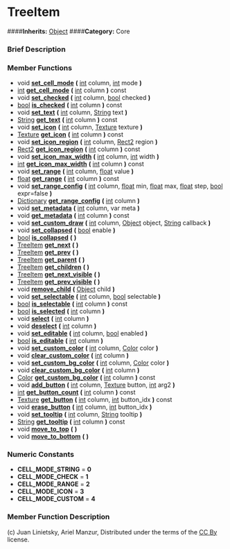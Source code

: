 #  TreeItem  
####**Inherits:** [Object](class_object)
####**Category:** Core

###  Brief Description  


###  Member Functions 
  * void  **[set&#95;cell&#95;mode](#set_cell_mode)**  **(** [int](class_int) column, [int](class_int) mode  **)**
  * [int](class_int)  **[get&#95;cell&#95;mode](#get_cell_mode)**  **(** [int](class_int) column  **)** const
  * void  **[set&#95;checked](#set_checked)**  **(** [int](class_int) column, [bool](class_bool) checked  **)**
  * [bool](class_bool)  **[is&#95;checked](#is_checked)**  **(** [int](class_int) column  **)** const
  * void  **[set&#95;text](#set_text)**  **(** [int](class_int) column, [String](class_string) text  **)**
  * [String](class_string)  **[get&#95;text](#get_text)**  **(** [int](class_int) column  **)** const
  * void  **[set&#95;icon](#set_icon)**  **(** [int](class_int) column, [Texture](class_texture) texture  **)**
  * [Texture](class_texture)  **[get&#95;icon](#get_icon)**  **(** [int](class_int) column  **)** const
  * void  **[set&#95;icon&#95;region](#set_icon_region)**  **(** [int](class_int) column, [Rect2](class_rect2) region  **)**
  * [Rect2](class_rect2)  **[get&#95;icon&#95;region](#get_icon_region)**  **(** [int](class_int) column  **)** const
  * void  **[set&#95;icon&#95;max&#95;width](#set_icon_max_width)**  **(** [int](class_int) column, [int](class_int) width  **)**
  * [int](class_int)  **[get&#95;icon&#95;max&#95;width](#get_icon_max_width)**  **(** [int](class_int) column  **)** const
  * void  **[set&#95;range](#set_range)**  **(** [int](class_int) column, [float](class_float) value  **)**
  * [float](class_float)  **[get&#95;range](#get_range)**  **(** [int](class_int) column  **)** const
  * void  **[set&#95;range&#95;config](#set_range_config)**  **(** [int](class_int) column, [float](class_float) min, [float](class_float) max, [float](class_float) step, [bool](class_bool) expr=false  **)**
  * [Dictionary](class_dictionary)  **[get&#95;range&#95;config](#get_range_config)**  **(** [int](class_int) column  **)**
  * void  **[set&#95;metadata](#set_metadata)**  **(** [int](class_int) column, var meta  **)**
  * void  **[get&#95;metadata](#get_metadata)**  **(** [int](class_int) column  **)** const
  * void  **[set&#95;custom&#95;draw](#set_custom_draw)**  **(** [int](class_int) column, [Object](class_object) object, [String](class_string) callback  **)**
  * void  **[set&#95;collapsed](#set_collapsed)**  **(** [bool](class_bool) enable  **)**
  * [bool](class_bool)  **[is&#95;collapsed](#is_collapsed)**  **(** **)**
  * [TreeItem](class_treeitem)  **[get&#95;next](#get_next)**  **(** **)**
  * [TreeItem](class_treeitem)  **[get&#95;prev](#get_prev)**  **(** **)**
  * [TreeItem](class_treeitem)  **[get&#95;parent](#get_parent)**  **(** **)**
  * [TreeItem](class_treeitem)  **[get&#95;children](#get_children)**  **(** **)**
  * [TreeItem](class_treeitem)  **[get&#95;next&#95;visible](#get_next_visible)**  **(** **)**
  * [TreeItem](class_treeitem)  **[get&#95;prev&#95;visible](#get_prev_visible)**  **(** **)**
  * void  **[remove&#95;child](#remove_child)**  **(** [Object](class_object) child  **)**
  * void  **[set&#95;selectable](#set_selectable)**  **(** [int](class_int) column, [bool](class_bool) selectable  **)**
  * [bool](class_bool)  **[is&#95;selectable](#is_selectable)**  **(** [int](class_int) column  **)** const
  * [bool](class_bool)  **[is&#95;selected](#is_selected)**  **(** [int](class_int) column  **)**
  * void  **[select](#select)**  **(** [int](class_int) column  **)**
  * void  **[deselect](#deselect)**  **(** [int](class_int) column  **)**
  * void  **[set&#95;editable](#set_editable)**  **(** [int](class_int) column, [bool](class_bool) enabled  **)**
  * [bool](class_bool)  **[is&#95;editable](#is_editable)**  **(** [int](class_int) column  **)**
  * void  **[set&#95;custom&#95;color](#set_custom_color)**  **(** [int](class_int) column, [Color](class_color) color  **)**
  * void  **[clear&#95;custom&#95;color](#clear_custom_color)**  **(** [int](class_int) column  **)**
  * void  **[set&#95;custom&#95;bg&#95;color](#set_custom_bg_color)**  **(** [int](class_int) column, [Color](class_color) color  **)**
  * void  **[clear&#95;custom&#95;bg&#95;color](#clear_custom_bg_color)**  **(** [int](class_int) column  **)**
  * [Color](class_color)  **[get&#95;custom&#95;bg&#95;color](#get_custom_bg_color)**  **(** [int](class_int) column  **)** const
  * void  **[add&#95;button](#add_button)**  **(** [int](class_int) column, [Texture](class_texture) button, [int](class_int) arg2  **)**
  * [int](class_int)  **[get&#95;button&#95;count](#get_button_count)**  **(** [int](class_int) column  **)** const
  * [Texture](class_texture)  **[get&#95;button](#get_button)**  **(** [int](class_int) column, [int](class_int) button_idx  **)** const
  * void  **[erase&#95;button](#erase_button)**  **(** [int](class_int) column, [int](class_int) button_idx  **)**
  * void  **[set&#95;tooltip](#set_tooltip)**  **(** [int](class_int) column, [String](class_string) tooltip  **)**
  * [String](class_string)  **[get&#95;tooltip](#get_tooltip)**  **(** [int](class_int) column  **)** const
  * void  **[move&#95;to&#95;top](#move_to_top)**  **(** **)**
  * void  **[move&#95;to&#95;bottom](#move_to_bottom)**  **(** **)**

###  Numeric Constants  
  * **CELL_MODE_STRING** = **0**
  * **CELL_MODE_CHECK** = **1**
  * **CELL_MODE_RANGE** = **2**
  * **CELL_MODE_ICON** = **3**
  * **CELL_MODE_CUSTOM** = **4**

###  Member Function Description  


(c) Juan Linietsky, Ariel Manzur, Distributed under the terms of the [CC By](https://creativecommons.org/licenses/by/3.0/legalcode) license.
